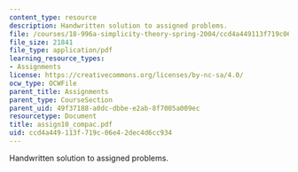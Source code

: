```yaml
---
content_type: resource
description: Handwritten solution to assigned problems.
file: /courses/18-996a-simplicity-theory-spring-2004/ccd4a449113f719c06e42dec4d6cc934_assign10_compac.pdf
file_size: 21841
file_type: application/pdf
learning_resource_types:
- Assignments
license: https://creativecommons.org/licenses/by-nc-sa/4.0/
ocw_type: OCWFile
parent_title: Assignments
parent_type: CourseSection
parent_uid: 49f37188-a0dc-dbbe-e2ab-8f7005a009ec
resourcetype: Document
title: assign10_compac.pdf
uid: ccd4a449-113f-719c-06e4-2dec4d6cc934
---
```

Handwritten solution to assigned problems.